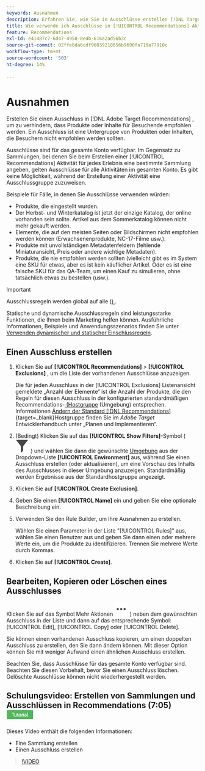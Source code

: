```yaml
---
keywords: Ausnahmen
description: Erfahren Sie, wie Sie in Ausschlüsse erstellen [!DNL Target Recommendations]  um zu verhindern, dass Produkte oder Inhalte für Besucher empfohlen werden.
title: Wie verwende ich Ausschlüsse in [!UICONTROL Recommendations] Aktivitäten?
feature: Recommendations
exl-id: e41487c7-6d47-4958-8e4b-616a2ad56b3c
source-git-commit: 02ffe8da6cdf96039218656b9690fa719a77910c
workflow-type: tm+mt
source-wordcount: '503'
ht-degree: 14%

---
```


# Ausnahmen

Erstellen Sie einen Ausschluss in [!DNL Adobe Target Recommendations] , um zu verhindern, dass Produkte oder Inhalte für Besuchende empfohlen werden. Ein Ausschluss ist eine Untergruppe von Produkten oder Inhalten, die Besuchern nicht empfohlen werden sollten.

Ausschlüsse sind für das gesamte Konto verfügbar. Im Gegensatz zu Sammlungen, bei denen Sie beim Erstellen einer [!UICONTROL Recommendations] Aktivität für jedes Erlebnis eine bestimmte Sammlung angeben, gelten Ausschlüsse für alle Aktivitäten im gesamten Konto. Es gibt keine Möglichkeit, während der Erstellung einer Aktivität eine Ausschlussgruppe zuzuweisen.

Beispiele für Fälle, in denen Sie Ausschlüsse verwenden würden:

* Produkte, die eingestellt wurden.
* Der Herbst- und Winterkatalog ist jetzt der einzige Katalog, der online vorhanden sein sollte. Artikel aus dem Sommerkatalog können nicht mehr gekauft werden.
* Elemente, die auf den meisten Seiten oder Bildschirmen nicht empfohlen werden können (Erwachsenenprodukte, NC-17-Filme usw.).
* Produkte mit unvollständigen Metadatenfeldern (fehlende Miniaturansicht, Preis oder andere wichtige Metadaten).
* Produkte, die nie empfohlen werden sollten (vielleicht gibt es im System eine SKU für etwas, aber es ist kein käuflicher Artikel. Oder es ist eine falsche SKU für das QA-Team, um einen Kauf zu simulieren, ohne tatsächlich etwas zu bestellen (usw.).

>[!IMPORTANT]
>
>Ausschlussregeln werden global auf alle ([) ](/help/main/administrating-target/environments.md).
>
>Statische und dynamische Ausschlussregeln sind leistungsstarke Funktionen, die Ihnen beim Marketing helfen können. Ausführliche Informationen, Beispiele und Anwendungsszenarios finden Sie unter [Verwenden dynamischer und statischer Einschlussregeln](/help/main/c-recommendations/c-algorithms/use-dynamic-and-static-inclusion-rules.md#concept_4CB5C0FA705D4E449BD0B37B3D987F9F).

## Einen Ausschluss erstellen

1. Klicken Sie auf **[!UICONTROL Recommendations]** > **[!UICONTROL Exclusions]** , um die Liste der vorhandenen Ausschlüsse anzuzeigen.

   Die für jeden Ausschluss in der [!UICONTROL Exclusions] Listenansicht gemeldete „Anzahl der Elemente“ ist die Anzahl der Produkte, die den Regeln für diesen Ausschluss in der konfigurierten standardmäßigen Recommendations-[ (Hostgruppe](/help/main/administrating-target/hosts.md) (Umgebung) entsprechen. Informationen [ Ändern der Standard [!DNL Recommendations]](https://experienceleague.adobe.com/en/docs/target-dev/developer/recommendations){target=_blank}Hostgruppe finden Sie im *Adobe Target* Entwicklerhandbuch unter „Planen und Implementieren“.

1. (Bedingt) Klicken Sie auf das **[!UICONTROL Show Filters]**-Symbol ( ![Filtersymbol anzeigen](/help/main/assets/icons/Filter.svg) ) und wählen Sie dann die gewünschte [Umgebung](/help/main/administrating-target/environments.md) aus der Dropdown-Liste **[!UICONTROL Environment]** aus, während Sie einen Ausschluss erstellen (oder aktualisieren), um eine Vorschau des Inhalts des Ausschlusses in dieser Umgebung anzuzeigen. Standardmäßig werden Ergebnisse aus der Standardhostgruppe angezeigt.

1. Klicken Sie auf **[!UICONTROL Create Exclusion]**.

1. Geben Sie einen **[!UICONTROL Name]** ein und geben Sie eine optionale Beschreibung ein.

1. Verwenden Sie den Rule Builder, um Ihre Ausnahmen zu erstellen.

   Wählen Sie einen Parameter in der Liste &quot;[!UICONTROL Rules]&quot; aus, wählen Sie einen Benutzer aus und geben Sie dann einen oder mehrere Werte ein, um die Produkte zu identifizieren. Trennen Sie mehrere Werte durch Kommas.

1. Klicken Sie auf **[!UICONTROL Create]**.

<!-- ## Create an exclusion using Advanced Search

You can also create exclusions using [!UICONTROL Advanced Search] on the [Catalog Search](/help/main/c-recommendations/c-products/catalog-search.md#save-as) page ( [!UICONTROL Recommendations] > [!UICONTROL Catalog Search] > [!UICONTROL Advanced Search]). 

![Save as dialog](/help/main/c-recommendations/c-products/assets/save-as.png)

After creating a search using "id > contains," for example, you can then click [!UICONTROL Save As] > [!UICONTROL Exclusion].

>[!IMPORTANT]
>
>The [!UICONTROL Advanced Search] functionality is case-insensitive; however, products returned at the time of delivery are based on case-sensitive search. This mismatch might lead to confusion. Ensure that you consider case-sensitivity when you create exclusions based on results using the Advanced Search functionality. For example, if you perform a search for "Holiday," that initial search lists results containing "Holiday" and "holiday." If you then create an exclusion with the intent to exclude products containing "holiday," only products containing "holiday" are excluded. Products containing "Holiday" are not excluded. -->

## Bearbeiten, Kopieren oder Löschen eines Ausschlusses

Klicken Sie auf das Symbol Mehr Aktionen ![Symbol Mehr Aktionen](/help/main/assets/icons/MoreSmallList.svg) ) neben dem gewünschten Ausschluss in der Liste und dann auf das entsprechende Symbol: [!UICONTROL Edit], [!UICONTROL Copy] oder [!UICONTROL Delete].

Sie können einen vorhandenen Ausschluss kopieren, um einen doppelten Ausschluss zu erstellen, den Sie dann ändern können. Mit dieser Option können Sie mit weniger Aufwand einen ähnlichen Ausschluss erstellen.

Beachten Sie, dass Ausschlüsse für das gesamte Konto verfügbar sind. Beachten Sie diesen Vorbehalt, bevor Sie einen Ausschluss löschen. Gelöschte Ausschlüsse können nicht wiederhergestellt werden.

## Schulungsvideo: Erstellen von Sammlungen und Ausschlüssen in Recommendations (7:05) ![Tutorial-Badge](/help/main/assets/tutorial.png)

Dieses Video enthält die folgenden Informationen:

* Eine Sammlung erstellen
* Einen Ausschluss erstellen

>[!VIDEO](https://video.tv.adobe.com/v/27689)
